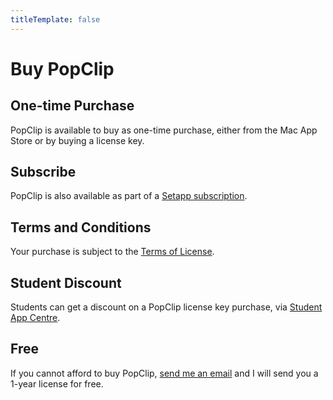```yaml
---
titleTemplate: false
---
```

<script setup>
import Buy from '/src/Buy.vue'
import Setapp from '/src/Setapp.vue'
</script>

# Buy PopClip

## One-time Purchase

PopClip is available to buy as one-time purchase, either from the Mac App Store
or by buying a license key.

<Buy />

## Subscribe

PopClip is also available as part of a [Setapp subscription](https://go.setapp.com/stp304?refAppId=159&refVendorId=92).

<Setapp />

## Terms and Conditions

Your purchase is subject to the [Terms of License](/terms).

## Student Discount

Students can get a discount on a PopClip license key purchase, via
[Student App Centre](https://studentappcentre.com/app/popclip).

## Free

If you cannot afford to buy PopClip, [send me an email](/support) and I will send you a 1-year license for free.
